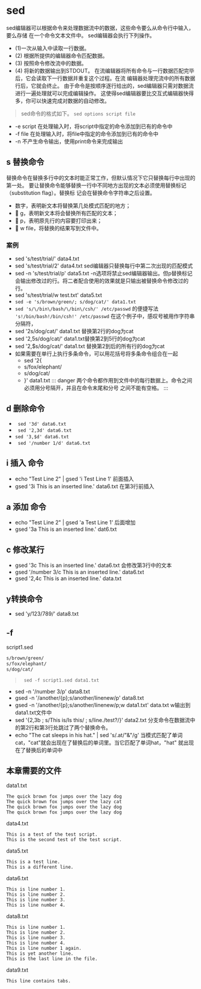 # sed
sed编辑器可以根据命令来处理数据流中的数据，这些命令要么从命令行中输入，要么存储
在一个命令文本文件中。
sed编辑器会执行下列操作。
- (1)一次从输入中读取一行数据。
- (2) 根据所提供的编辑器命令匹配数据。
- (3) 按照命令修改流中的数据。
- (4) 将新的数据输出到STDOUT。
在流编辑器将所有命令与一行数据匹配完毕后，它会读取下一行数据并重复这个过程。在流
编辑器处理完流中的所有数据行后，它就会终止。
由于命令是按顺序逐行给出的，sed编辑器只需对数据流进行一遍处理就可以完成编辑操作。
这使得sed编辑器要比交互式编辑器快得多，你可以快速完成对数据的自动修改。

>sed命令的格式如下。
`sed options script file`

- -e script 在处理输入时，将script中指定的命令添加到已有的命令中
- -f file 在处理输入时，将file中指定的命令添加到已有的命令中
- -n 不产生命令输出，使用print命令来完成输出


## s 替换命令
替换命令在替换多行中的文本时能正常工作，但默认情况下它只替换每行中出现的第一处。
要让替换命令能够替换一行中不同地方出现的文本必须使用替换标记（substitution flag）。替换标
记会在替换命令字符串之后设置。

- 数字，表明新文本将替换第几处模式匹配的地方；
-  g，表明新文本将会替换所有匹配的文本；
-  p，表明原先行的内容要打印出来；
-  w file，将替换的结果写到文件中。

### 案例
- sed 's/test/trial/' data4.txt
- sed 's/test/trial/2' data4.txt sed编辑器只替换每行中第二次出现的匹配模式
- sed -n 's/test/trial/p' data5.txt -n选项将禁止sed编辑器输出。但p替换标记会输出修改过的行。将二者配合使用的效果就是只输出被替换命令修改过的行。
-  sed 's/test/trial/w test.txt' data5.txt
- `sed -e 's/brown/green/; s/dog/cat/' data1.txt`
- `sed 's/\/bin\/bash/\/bin\/csh/' /etc/passwd` 的便捷写法 ` 's!/bin/bash!/bin/csh!' /etc/passwd` 在这个例子中，感叹号被用作字符串分隔符，
- sed '2s/dog/cat/' data1.txt 替换第2行的dog为cat
- sed '2,5s/dog/cat/' data1.txt替换第2到5行的dog为cat
- sed '2,$s/dog/cat/' data1.txt 替换第2到后的所有行的dog为cat
-  如果需要在单行上执行多条命令，可以用花括号将多条命令组合在一起
   -  sed '2{   
   -  s/fox/elephant/
   -  s/dog/cat/
   -  }' data1.txt
::: danger
两个命令都作用到文件中的每行数据上。命令之间必须用分号隔开，并且在命令末尾和分号
之间不能有空格。
:::
## d 删除命令
- ` sed '3d' data6.txt`
- ` sed '2,3d' data6.txt`
- `sed '3,$d' data6.txt`
- ` sed '/number 1/d' data6.txt`

## i 插入 命令
- echo "Test Line 2" | gsed 'i Test Line 1' 前面插入
- gsed '3i This is an inserted line.'  data6.txt 在第3行前插入
## a 添加 命令
- echo "Test Line 2" | gsed 'a Test Line 1' 后面增加
- gsed '3a This is an inserted line.'  dat6.txt
## c 修改某行
- gsed '3c This is an inserted line.'  data6.txt 会修改第3行中的文本
- gsed '/number 3/c This is an inserted line.'  data6.txt
- gsed '2,4c This is an inserted line.'  data.txt    

## y转换命令
- sed 'y/123/789/' data8.txt
## -f
script1.sed 
```sh
s/brown/green/ 
s/fox/elephant/ 
s/dog/cat/
```
> ` sed -f script1.sed data1.txt`

-  sed -n '/number 3/p' data8.txt
-  gsed -n '/another/{p};s/another/linenew/p' data8.txt
-  gsed -n '/another/{p};s/another/linenew/p;w data1.txt' data.txt w输出到data1.txt文件中
-   sed '{2,3b ; s/This is/Is this/ ; s/line./test?/}' data2.txt  分支命令在数据流中的第2行和第3行处跳过了两个替换命令。
-    echo "The cat sleeps in his hat." | sed 's/.at/"&"/g' 当模式匹配了单词cat，"cat"就会出现在了替换后的单词里。当它匹配了单词hat，"hat"
就出现在了替换后的单词中
## 本章需要的文件
 data1.txt
 ```
 The quick brown fox jumps over the lazy dog 
The quick brown fox jumps over the lazy cat 
The quick brown fox jumps over the lazy dog 
The quick brown fox jumps over the lazy dog
 ```
data4.txt
```
This is a test of the test script. 
This is the second test of the test script.
```

data5.txt
```
This is a test line. 
This is a different line.
```
data6.txt
```
This is line number 1. 
This is line number 2. 
This is line number 3. 
This is line number 4.
```
data8.txt
```
This is line number 1. 
This is line number 2. 
This is line number 3. 
This is line number 4. 
This is line number 1 again. 
This is yet another line. 
This is the last line in the file.
```
data9.txt
```
This line contains tabs.
```